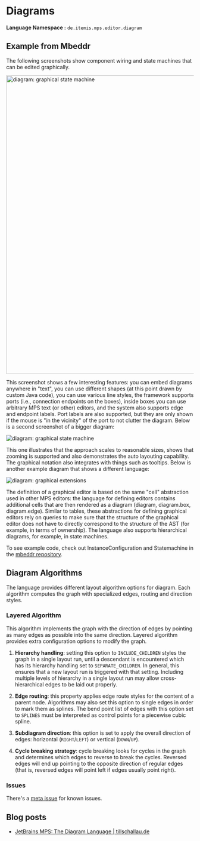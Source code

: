 # Diagrams

**Language Namespace :** `de.itemis.mps.editor.diagram`

## Example from Mbeddr

The following screenshots show component wiring and state machines that can be edited graphically.

<img alt="diagram: graphical state machine" src="../../img/graphicalSM.png" width="800px" />

This screenshot shows a few interesting features: you can embed diagrams anywhere in "text", you can use different shapes (at this point drawn by custom Java code), you can use various line styles, the framework supports ports (i.e., connection endpoints on the boxes), inside boxes you can use arbitrary MPS text (or other) editors, and the system also supports edge and endpoint labels. Port labels are also supported, but they are only shown if the mouse is "in the vicinity" of the port to not clutter the diagram. Below is a second screenshot of a bigger diagram:

<img alt="diagram: graphical state machine" src="../../img/graphical_sm.png" />

This one illustrates that the approach scales to reasonable sizes, shows that zooming is supported and also demonstrates the auto layouting capability. The graphical notation also integrates with things such as tooltips. Below is another example diagram that shows a different language:


 <img alt="diagram: graphical extensions" src="../../img/graphical_ex3.png" />

The definition of a graphical editor is based on the same "cell" abstraction used in other MPS editors: the language for defining editors contains additional cells that are then rendered as a diagram (diagram, diagram.box, diagram.edge). Similar to tables, these abstractions for defining graphical editors rely on queries to make sure that the structure of the graphical editor does not have to directly correspond to the structure of the AST (for example, in terms of ownership). The language also supports hierarchical diagrams, for example, in state machines.

To see example code, check out InstanceConfiguration and Statemachine in the [mbeddr repository](https://github.com/mbeddr/mbeddr.core).

## Diagram Algorithms

The language provides different layout algorithm options for diagram. Each algorithm computes the graph with specialized edges, routing and direction styles.

### Layered Algorithm

This algorithm implements the graph with the direction of edges by pointing as many edges as possible into the same direction. Layered algorithm provides extra configuration options to modify the graph.

1. **Hierarchy handling**: setting this option to `INCLUDE_CHILDREN` styles the graph in a single layout run, until a descendant is encountered which has its hierarchy handling set to `SEPARATE_CHILDREN`. In general, this ensures that a new layout run is triggered with that setting. Including multiple levels of hierarchy in a single layout run may allow cross-hierarchical edges to be laid out properly.

2. **Edge routing**: this property applies edge route styles for the content of a parent node. Algorithms may also set this option to single edges in order to mark them as splines. The bend point list of edges with this option set to `SPLINES` must be interpreted as control points for a piecewise cubic spline.

3. **Subdiagram direction**: this option is set to apply the overall direction of edges: horizontal (`RIGHT`/`LEFT`) or vertical (`DOWN`/`UP`). 

4. **Cycle breaking strategy**: cycle breaking looks for cycles in the graph and determines which edges to reverse to break the cycles. Reversed edges will end up pointing to the opposite direction of regular edges (that is, reversed edges will point left if edges usually point right).

### Issues

There's a [meta issue](https://github.com/JetBrains/MPS-extensions/issues/120) for known issues.

## Blog posts

- [JetBrains MPS: The Diagram Language | tillschallau.de](https://tillschallau.de/mps/jetbrains-mps-the-diagram-language/)